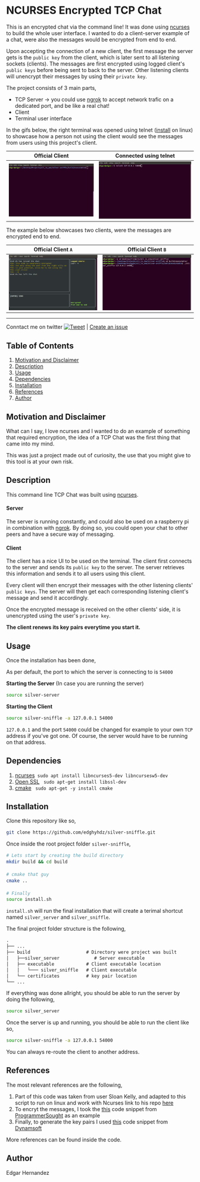 # NCURSES Encrypted TCP Chat

This is an encrypted chat via the command line! It was done using [ncurses](https://www.gnu.org/software/ncurses/) to build the whole user interface. 
I wanted to do a client-server example of a chat, were also the messages would be encrypted from end to end. 

Upon accepting the connection of a new client, the first message the server gets is the `public key` from the client, which is later sent to all listening sockets (clients). The messages are first encrypted using logged client's `public keys` before being sent to back to the server. Other listening clients will unencrypt their messages by using their `private key`.

The project consists of 3 main parts, 
* TCP Server -> you could use [ngrok](https://ngrok.com/docs#tcp-examples) to accept network trafic on a dedicated port, and be like a real chat!
* Client
* Terminal user interface

In the gifs below, the right terminal was opened using telnet ([install](https://askubuntu.com/a/882032) on linux) to showcase how a person not using the client would see the messages from users using this project's client. 

Official Client            |  Connected using telnet
:-------------------------:|:-------------------------:
![](https://github.com/edghyhdz/silver-sniffle/blob/main/images/client.gif)  |  ![](https://github.com/edghyhdz/silver-sniffle/blob/main/images/telnet.gif)

The example below showcases two clients, were the messages are encrypted end to end.

Official Client `A`          |  Official Client `B`
:-------------------------:|:-------------------------:
![](https://github.com/edghyhdz/silver-sniffle/blob/main/images/client_a.gif)  |  ![](https://github.com/edghyhdz/silver-sniffle/blob/main/images/client_b.gif)

---

Conntact me on twitter [![Tweet](https://img.shields.io/twitter/url/http/shields.io.svg?style=social)](https://twitter.com/messages/compose?recipient_id=46040819) | [Create an issue](https://github.com/edghyhdz/silver-sniffle/issues/new)


## Table of Contents

1. [Motivation and Disclaimer](#motivation-and-disclaimer)
2. [Description](#description)
3. [Usage](#usage)
4. [Dependencies](#dependencies)
5. [Installation](#installation)
6. [References](#references)
7. [Author](#author)

## Motivation and Disclaimer
What can I say, I love ncurses and I wanted to do an example of something that required encryption, the idea of a TCP Chat was the first thing that came into my mind.

This was just a project made out of curiosity, the use that you might give to this tool is at your own risk. 

## Description

This command line TCP Chat was built using [ncurses](https://www.gnu.org/software/ncurses/). 

#### Server
The server is running constantly, and could also be used on a raspberry pi in combination with [ngrok](https://ngrok.com/docs#tcp-examples). By doing so, you could open your chat to other peers and have a secure way of messaging. 

#### Client
The client has a nice UI to be used on the terminal. The client first connects to the server and sends its `public key` to the server. The server retrieves this information and sends it to all users using this client. 

Every client will then encrypt their messages with the other listening  clients' `public keys`. The server will then get each corresponding listening client's message and send it accordingly. 

Once the encrypted message is received on the other clients' side, it is unencrypted using the user's `private key`.

**The client renews its key pairs everytime you start it.**

## Usage

Once the installation has been done,

As per default, the port to which the server is connecting to is `54000`

**Starting the Server** (In case you are running the server)

```sh
source silver-server
```

**Starting the Client**

```sh
source silver-sniffle -a 127.0.0.1 54000
```

`127.0.0.1` and the port `54000` could be changed for example to your own `TCP` address if you've got one. Of course, the server would have to be running on that address. 


## Dependencies

 1. [ncurses](https://www.gnu.org/software/ncurses/)``` sudo apt install libncurses5-dev libncursesw5-dev```
 2. [Open SSL](https://www.openssl.org/) ``` sudo apt-get install libssl-dev```
 3. [cmake](https://www.gnu.org/software/make/) ``` sudo apt-get -y install cmake```

## Installation

Clone this repository like so, 
 ```sh
 git clone https://github.com/edghyhdz/silver-sniffle.git
 ```
 
 Once inside the root project folder `silver-sniffle`,
 ```sh
 # Lets start by creating the build directory
 mkdir build && cd build

 # cmake that guy
 cmake ..

 # Finally
 source install.sh
 ```
`install.sh` will run the final installation that will create a terimal shortcut named `silver_server` and `silver_sniffle`. 
 
The final project folder structure is the following, 

    .
    ├── ...
    ├── build                     # Directory were project was built
    │   ├──silver_server             # Server executable
    │   ├── executable            # Client executable location
    │   │   └─── silver_sniffle   # Client executable
    │   └── certificates          # key pair location
    └── ...

If everything was done allright, you should be able to run the server by doing the following, 
```sh
source silver_server
```
Once the server is up and running, you should be able to run the client like so,
```sh
source silver-sniffle -a 127.0.0.1 54000
```
You can always re-route the client to another address.

## References
The most relevant references are the following, 

1. Part of this code was taken from user Sloan Kelly, and adapted to this script to run on linux and work with Ncurses
link to his repo [here](https://bitbucket.org/sloankelly/youtube-source-repository/src/master/cpp/networking/MultipleClientsBarebonesServer/MultipleClientsBarebonesServer/)
2. To encryt the messages, I took the [this](https://www.programmersought.com/article/37955188510/) code snippet from [ProgrammerSought](https://www.programmersought.com/) as an example
3. Finally, to generate the key pairs I used [this](https://www.dynamsoft.com/codepool/how-to-use-openssl-generate-rsa-keys-cc.html) code snippet from [Dynamsoft](https://www.dynamsoft.com)

More references can be found inside the code.

## Author

Edgar Hernandez 
